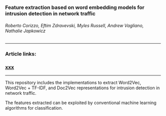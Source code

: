 ### Feature extraction based on word embedding models for intrusion detection in network traffic
###### Roberto Corizzo, Eftim Zdravevski, Myles Russell, Andrew Vagliano, Nathalie Japkowicz
###### 
------
### Article links:  
### [xxx](https://www.xxx.com/)  

------  
This repository includes the implementations to extract Word2Vec, Word2Vec + TF-IDF, and Doc2Vec representations for intrusion detection in network traffic.

The features extracted can be exploited by conventional machine learning algorithms for classification.
